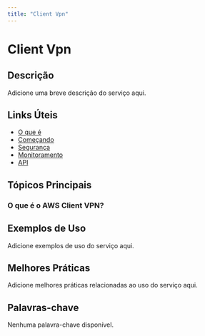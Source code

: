 ```yaml
---
title: "Client Vpn"
---
```


# Client Vpn

## Descrição

Adicione uma breve descrição do serviço aqui.

## Links Úteis

- [O que é](https://docs.aws.amazon.com/vpn/latest/clientvpn-admin/what-is.html)
- [Começando](https://docs.aws.amazon.com/vpn/latest/clientvpn-admin/getting-started.html)
- [Segurança](https://docs.aws.amazon.com/vpn/latest/clientvpn-admin/security.html)
- [Monitoramento](https://docs.aws.amazon.com/vpn/latest/clientvpn-admin/monitoring.html)
- [API](https://docs.aws.amazon.com/vpn/latest/clientvpn-admin/api.html)

## Tópicos Principais

### O que é o AWS Client VPN?

## Exemplos de Uso

Adicione exemplos de uso do serviço aqui.

## Melhores Práticas

Adicione melhores práticas relacionadas ao uso do serviço aqui.

## Palavras-chave

Nenhuma palavra-chave disponível.
